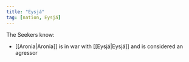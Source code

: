 ```yaml
---
title: "Eysjá"
tag: [nation, Eysjá]
---
```


The Seekers know: 
- [[Aronia|Aronia]] is in war with [[Eysjá|Eysjá]] and is considered an agressor